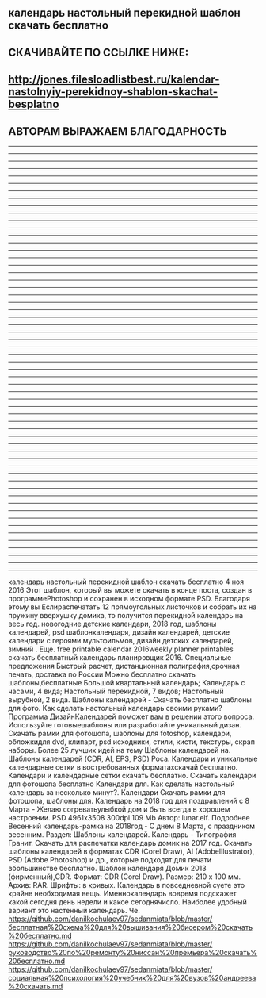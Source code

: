 календарь настольный перекидной шаблон скачать бесплатно
--------------------------------------------------
СКАЧИВАЙТЕ ПО ССЫЛКЕ НИЖЕ:
--------------------------------------------------
http://jones.filesloadlistbest.ru/kalendar-nastolnyiy-perekidnoy-shablon-skachat-besplatno
--------------------------------------------------
АВТОРАМ ВЫРАЖАЕМ БЛАГОДАРНОСТЬ
--------------------------------------------------
--------------------------------------------------
--------------------------------------------------
--------------------------------------------------
--------------------------------------------------
--------------------------------------------------
--------------------------------------------------
--------------------------------------------------
--------------------------------------------------
--------------------------------------------------
--------------------------------------------------
--------------------------------------------------
--------------------------------------------------
--------------------------------------------------
--------------------------------------------------
--------------------------------------------------
--------------------------------------------------
--------------------------------------------------
--------------------------------------------------
--------------------------------------------------
--------------------------------------------------
--------------------------------------------------
--------------------------------------------------
--------------------------------------------------
--------------------------------------------------
--------------------------------------------------
--------------------------------------------------
--------------------------------------------------
--------------------------------------------------
--------------------------------------------------
--------------------------------------------------
--------------------------------------------------
--------------------------------------------------
--------------------------------------------------
--------------------------------------------------
--------------------------------------------------
--------------------------------------------------
--------------------------------------------------
--------------------------------------------------
--------------------------------------------------
--------------------------------------------------
--------------------------------------------------
--------------------------------------------------
--------------------------------------------------
--------------------------------------------------
--------------------------------------------------
--------------------------------------------------
--------------------------------------------------
--------------------------------------------------
--------------------------------------------------
--------------------------------------------------
--------------------------------------------------
--------------------------------------------------
--------------------------------------------------
--------------------------------------------------
--------------------------------------------------
--------------------------------------------------
--------------------------------------------------
--------------------------------------------------
календарь настольный перекидной шаблон скачать бесплатно 4 ноя 2016  Этот шаблон, который вы можете скачать в конце поста, создан в программеPhotoshop и сохранен в исходном формате PSD. Благодаря этому вы  Еслираспечатать 12 прямоугольных листочков и собрать их на пружину вверхушку домика, то получится перекидной календарь на весь год. новогодние детские календари, 2018 год, шаблоны календарей, psd шаблонкалендаря, дизайн календарей, детские календари с героями мультфильмов, дизайн детских календарей, зимний . Еще. free printable calendar 2016weekly planner printables скачать бесплатный календарь планировщик 2016. Специальные предложения  Быстрый расчет, дистанционная полиграфия,срочная печать, доставка по России  Можно бесплатно скачать шаблоны,бесплатные  Большой квартальный календарь; Календарь с часами, 4 вида; Настольный перекидной, 7 видов; Настольный вырубной, 2 вида. Шаблоны календарей - Скачать бесплатно шаблоны для фото. Как сделать настольный календарь своими руками? Программа ДизайнКалендарей поможет вам в решении этого вопроса. Используйте готовыешаблоны или разработайте уникальный дизан. Скачать рамки для фотошопа, шаблоны для fotoshop, календари, обложкидля dvd, клипарт, psd исходники, стили, кисти, текстуры, скрап наборы. Более 25 лучших идей на тему Шаблоны календарей на. Шаблоны календарей (CDR, AI, EPS, PSD)  Роса. Календари и уникальные календарные сетки в востребованных форматахскачай бесплатно. Календари и календарные сетки скачать бесплатно. Скачать календари для фотошопа бесплатно  Календари для. Как сделать настольный календарь за несколько минут?. Календари  Скачать рамки для фотошопа, шаблоны для. Календарь на 2018 год для поздравлений с 8 Марта - Желаю согреватьулыбкой дом и быть всегда в хорошем настроении. PSD  4961х3508  300dpi  109 Mb Автор: lunar.elf. Подробнее  Весенний календарь-рамка на 2018год - С днем 8 Марта, с праздником весенним. Раздел: Шаблоны календарей.
Календарь - Типография Гранит. Скачать для распечатки календарь домик на 2017 год. Скачать шаблоны календарей в форматах CDR (Corel Draw), AI (AdobeIllustrator), PSD (Adobe Photoshop) и др., которые подходят для печати вбольшинстве  бесплатно. Шаблон календаря Домик 2013 (фирменный),CDR. Формат: CDR (Corel Draw). Размер: 210 х 100 мм. Архив: RAR. Шрифты: в кривых. Календарь  в повседневной суете это крайне необходимая вещь. Именнокалендарь вовремя подскажет какой сегодня день недели и какое сегоднячисло. Наиболее удобный вариант  это настенный календарь. Че.
https://github.com/danilkochulaev97/sedanmiata/blob/master/бесплатная%20схема%20для%20вышивания%20бисером%20скачать%20бесплатно.md
https://github.com/danilkochulaev97/sedanmiata/blob/master/руководство%20по%20ремонту%20ниссан%20премьера%20скачать%20бесплатно.md
https://github.com/danilkochulaev97/sedanmiata/blob/master/социальная%20психология%20учебник%20для%20вузов%20андреева%20скачать.md